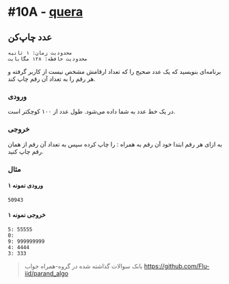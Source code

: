 # #10A - [quera](https://quera.org/problemset/9774)

## عدد چاپ‌کن

    محدودیت زمان: ۱ ثانیه
    محدودیت حافظه: ۱۲۸ مگابایت

برنامه‌ای بنويسيد كه یک عدد صحيح را که تعداد ارقامش مشخص نيست از کاربر گرفته و هر رقم را به تعداد آن رقم چاپ کند.

### ورودی

در یک خط عدد به شما داده می‌شود. طول عدد از ۱۰۰ کوچکتر است.

### خروجی

به ازای هر رقم ابتدا خود آن رقم به همراه ‍: را چاپ کرده سپس به تعداد آن رقم از همان رقم چاپ کنید.

### مثال

#### ورودی نمونه ۱

`50943`

#### خروجی نمونه ۱

```
5: 55555
0:
9: 999999999
4: 4444
3: 333
```

> بانک سوالات گذاشته شده در گروه-همراه جواب
> https://github.com/Flu-iid/parand_algo

